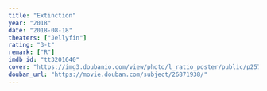 ```yaml
---
title: "Extinction"
year: "2018"
date: "2018-08-18"
theaters: ["Jellyfin"]
rating: "3-t"
remark: ["R"]
imdb_id: "tt3201640"
cover: "https://img3.doubanio.com/view/photo/l_ratio_poster/public/p2579512247.jpg"
douban_url: "https://movie.douban.com/subject/26871938/"
---
```

